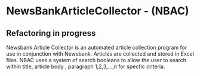 NewsBankArticleCollector - (NBAC)
========================

## Refactoring in progress


Newsbank Article Collector is an automated article collection program for use in conjunction with Newsbank. Articles are collected and stored in Excel files. NBAC uses a system of search booleans to allow the user to search within title, article body , paragraph 1,2,3,...,n for specfic criteria.
